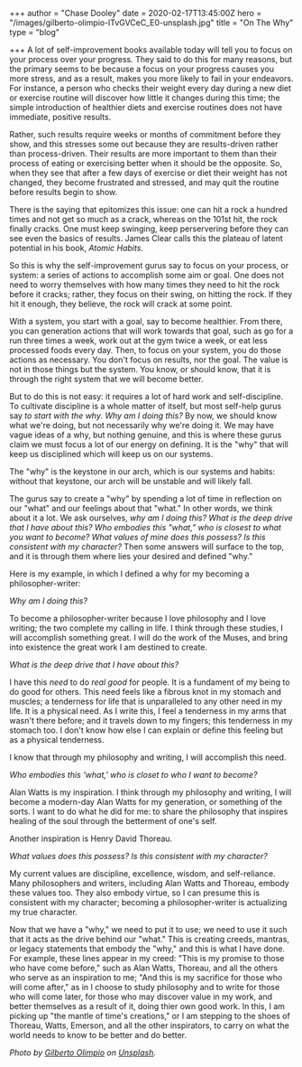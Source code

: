 +++
author = "Chase Dooley"
date = 2020-02-17T13:45:00Z
hero = "/images/gilberto-olimpio-lTvGVCeC_E0-unsplash.jpg"
title = "On The Why"
type = "blog"

+++
A lot of self-improvement books available today will tell you to focus on your process over your progress. They said to do this for many reasons, but the primary seems to be because a focus on your progress causes you more stress, and as a result, makes you more likely to fail in your endeavors. For instance, a person who checks their weight every day during a new diet or exercise routine will discover how little it changes during this time; the simple introduction of healthier diets and exercise routines does not have immediate, positive results. 

Rather, such results require weeks or months of commitment before they show, and this stresses some out because they are results-driven rather than process-driven. Their results are more important to them than their process of eating or exercising better when it should be the opposite. So, when they see that after a few days of exercise or diet their weight has not changed, they become frustrated and stressed, and may quit the routine before results begin to show.

There is the saying that epitomizes this issue: one can hit a rock a hundred times and not get so much as a crack, whereas on the 101st hit, the rock finally cracks. One must keep swinging, keep perservering before they can see even the basics of results. James Clear calls this the plateau of latent potential in his book, _Atomic Habits_.

So this is why the self-improvement gurus say to focus on your process, or system: a series of actions to accomplish some aim or goal. One does not need to worry themselves with how many times they need to hit the rock before it cracks; rather, they focus on their swing, on hitting the rock. If they hit it enough, they believe, the rock will crack at some point.

With a system, you start with a goal, say to become healthier. From there, you can generation actions that will work towards that goal, such as go for a run three times a week, work out at the gym twice a week, or eat less processed foods every day. Then, to focus on your system, you do those actions as necessary. You don't focus on results, nor the goal. The value is not in those things but the system. You know, or should know, that it is through the right system that we will become better.

But to do this is not easy: it requires a lot of hard work and self-discipline. To cultivate discipline is a whole matter of itself, but most self-help gurus say _to start with the why._ _Why am I doing this?_ By now, we should know what we're doing, but not necessarily why we're doing it. We may have vague ideas of a why, but nothing genuine, and this is where these gurus claim we must focus a lot of our energy on defining. It is the "why" that will keep us disciplined which will keep us on our systems.

The "why" is the keystone in our arch, which is our systems and habits: without that keystone, our arch will be unstable and will likely fall.

The gurus say to create a "why" by spending a lot of time in reflection on our "what" and our feelings about that "what." In other words, we think about it a lot. We ask ourselves, _why am I doing this? What is the deep drive that I have about this? Who embodies this "what," who is closest to what you want to become? What values of mine does this possess? Is this consistent with my character?_ Then some answers will surface to the top, and it is through them where lies your desired and defined "why."

Here is my example, in which I defined a why for my becoming a philosopher-writer:

_Why am I doing this?_

To become a philosopher-writer because I love philosophy and I love writing; the two complete my calling in life. I think through these studies, I will accomplish something great. I will do the work of the Muses, and bring into existence the great work I am destined to create.

_What is the deep drive that I have about this?_

I have this _need_ to do _real good_ for people. It is a fundament of my being to do good for others. This need feels like a fibrous knot in my stomach and muscles; a tenderness for life that is unparalleled to any other need in my life. It is a physical need. As I write this, I feel a tenderness in my arms that wasn't there before; and it travels down to my fingers; this tenderness in my stomach too. I don't know how else I can explain or define this feeling but as a physical tenderness.

I know that through my philosophy and writing, I will accomplish this need.

_Who embodies this 'what,' who is closet to who I want to become?_

Alan Watts is my inspiration. I think through my philosophy and writing, I will become a modern-day Alan Watts for my generation, or something of the sorts. I want to do what he did for me: to share the philosophy that inspires healing of the soul through the betterment of one's self.

Another inspiration is Henry David Thoreau.

_What values does this possess? Is this consistent with my character?_

My current values are discipline, excellence, wisdom, and self-reliance. Many philosophers and writers, including Alan Watts and Thoreau, embody these values too. They also embody virtue, so I can presume this is consistent with my character; becoming a philosopher-writer is actualizing my true character.

Now that we have a "why," we need to put it to use; we need to use it such that it acts as the drive behind our "what." This is creating creeds, mantras, or legacy statements that embody the "why," and this is what I have done. For example, these lines appear in my creed: "This is my promise to those who have come before," such as Alan Watts, Thoreau, and all the others who serve as an inspiration to me; "And this is my sacrifice for those who will come after," as in I choose to study philosophy and to write for those who will come later, for those who may discover value in my work, and better themselves as a result of it, doing thier own good work. In this, I am picking up "the mantle of time's creations," or I am stepping to the shoes of Thoreau, Watts, Emerson, and all the other inspirators, to carry on what the world needs to know to be better and do better.

_Photo by_ [_Gilberto Olimpio_](https://unsplash.com/@golimpio?utm_source=unsplash&utm_medium=referral&utm_content=creditCopyText) _on_ [_Unsplash_](https://unsplash.com/s/photos/why?utm_source=unsplash&utm_medium=referral&utm_content=creditCopyText)_._